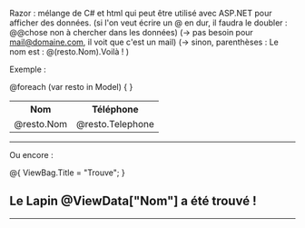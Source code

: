 Razor : mélange de C# et html qui peut être utilisé avec ASP.NET pour afficher des données.
(si l'on veut écrire un @ en dur, il faudra le doubler : @@chose non à chercher dans les données)
(-> pas besoin pour mail@domaine.com, il voit que c'est un mail)
(-> sinon, parenthèses : <td>Le nom est : @(resto.Nom).Voilà !</td> )

Exemple :

<table>
    <tr>
        <th>Nom</th>
        <th>Téléphone</th>
    </tr>
    @foreach (var resto in Model)
    {
        <tr>
            <td>@resto.Nom</td>
            <td>@resto.Telephone</td>
        </tr>
    }
</table>

------------------------------------------

Ou encore :

@{
    ViewBag.Title = "Trouve";
}

<div>
    <h2>Le Lapin @ViewData["Nom"] a été trouvé !</h2>
</div>


------------------------------------------


